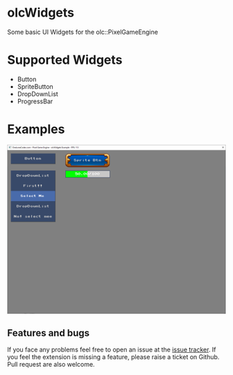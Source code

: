 # olcWidgets
Some basic UI Widgets for the olc::PixelGameEngine


# Supported Widgets 
- Button
- SpriteButton
- DropDownList
- ProgressBar

# Examples
<img src="ScreenShot.png">

## Features and bugs
If you face any problems feel free to open an issue at the [issue tracker][tracker]. If you feel the extension is missing a feature, please raise a ticket on Github. Pull request are also welcome.

[tracker]: https://github.com/BaderEddineOuaich/olcWidgets/issues


